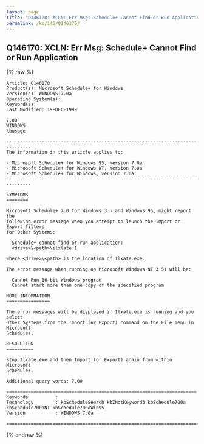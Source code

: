 ```yaml
---
layout: page
title: "Q146170: XCLN: Err Msg: Schedule+ Cannot Find or Run Application"
permalink: /kb/146/Q146170/
---
```


## Q146170: XCLN: Err Msg: Schedule+ Cannot Find or Run Application

{% raw %}

	Article: Q146170
	Product(s): Microsoft Schedule+ for Windows
	Version(s): WINDOWS:7.0a
	Operating System(s): 
	Keyword(s): 
	Last Modified: 19-DEC-1999
	
	7.00
	WINDOWS
	kbusage
	
	-------------------------------------------------------------------------------
	The information in this article applies to:
	
	- Microsoft Schedule+ for Windows 95, version 7.0a 
	- Microsoft Schedule+ for Windows NT, version 7.0a 
	- Microsoft Schedule+ for Windows, version 7.0a 
	-------------------------------------------------------------------------------
	
	SYMPTOMS
	========
	
	Microsoft Schedule+ 7.0 for Windows 3.x and Windows 95, might report the
	following error message when you attempt to launch the Import or Export filters
	for Other Systems:
	
	  Schedule+ cannot find or run application:
	  <drive>\<path>\ilxlate 1
	
	where <drive>\<path> is the location of Ilxate.exe.
	
	The error message when running on Microsoft Windows NT 3.51 will be:
	
	  Cannot Run 16-bit Windows program
	  Cannot start more than one copy of the specified program
	
	MORE INFORMATION
	================
	
	The error messages will be displayed if Ilxate.exe is running and you select
	Other Systems from the Import (or Export) command on the File menu in Microsoft
	Schedule+.
	
	RESOLUTION
	==========
	
	Stop Ilxate.exe and then Import (or Export) again from within Microsoft
	Schedule+.
	
	Additional query words: 7.00
	
	======================================================================
	Keywords          :  
	Technology        : kbScheduleSearch kbZNotKeyword3 kbSchedule700a kbSchedule700aNT kbSchedule700aWin95
	Version           : WINDOWS:7.0a
	
	=============================================================================
	

{% endraw %}
